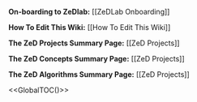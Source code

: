 **On-boarding to ZeDlab:** [[ZeDLab Onboarding]]

**How To Edit This Wiki:** [[How To Edit This Wiki]]

**The ZeD Projects Summary Page:** [[ZeD Projects]]

**The ZeD Concepts Summary Page:** [[ZeD Projects]]

**The ZeD Algorithms Summary Page:** [[ZeD Projects]]


<<GlobalTOC()>>
